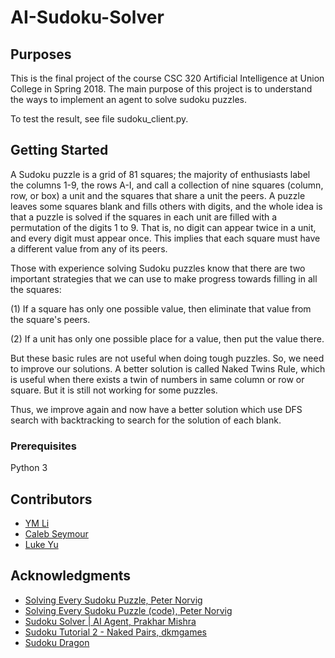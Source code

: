 # AI-Sudoku-Solver

## Purposes

This is the final project of the course CSC 320 Artificial Intelligence at Union College in Spring 2018.
The main purpose of this project is to understand the ways to implement an agent to solve sudoku puzzles.


To test the result, see file sudoku_client.py.


## Getting Started

A Sudoku puzzle is a grid of 81 squares; the majority of enthusiasts label the columns 1-9, the rows A-I, and call a
collection of nine squares (column, row, or box) a unit and the squares that share a unit the peers. A puzzle leaves
some squares blank and fills others with digits, and the whole idea is that a puzzle is solved if the squares in each
unit are filled with a permutation of the digits 1 to 9. That is, no digit can appear twice in a unit, and every digit
must appear once. This implies that each square must have a different value from any of its peers.


Those with experience solving Sudoku puzzles know that there are two important strategies that we can use to make
progress towards filling in all the squares:

(1) If a square has only one possible value, then eliminate that value from the square's peers.

(2) If a unit has only one possible place for a value, then put the value there.


But these basic rules are not useful when doing tough puzzles. So, we need to improve our solutions. A better solution
is called Naked Twins Rule, which is useful when there exists a twin of numbers in same column or row or square. But it
is still not working for some puzzles.


Thus, we improve again and now have a better solution which use DFS search with backtracking to search for the solution
of each blank.


### Prerequisites

Python 3


## Contributors

* [YM Li](https://github.com/MonicaLiii)
* [Caleb Seymour](https://github.com/ccmour)
* [Luke Yu](https://github.com/zyu15)

## Acknowledgments

* [Solving Every Sudoku Puzzle, Peter Norvig](http://www.norvig.com/sudoku.html)
* [Solving Every Sudoku Puzzle (code), Peter Norvig](https://gist.github.com/neilalbrock/894520)
* [Sudoku Solver | AI Agent, Prakhar Mishra](https://medium.com/@pmprakhargenius/sudoku-solver-ai-agent-700897b936c7)
* [Sudoku Tutorial 2 - Naked Pairs, dkmgames](https://www.youtube.com/watch?v=KUF_P9LypNs)
* [Sudoku Dragon](http://www.sudokudragon.com/tutorialnakedtwins.htm)
